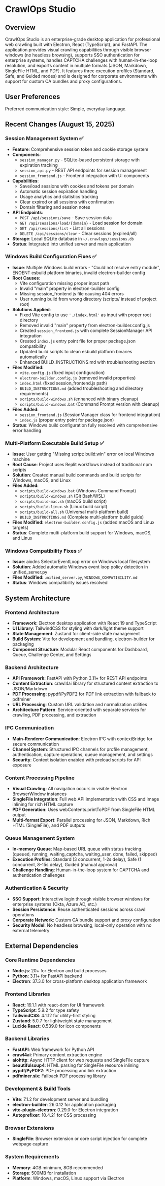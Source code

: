 # CrawlOps Studio

## Overview

CrawlOps Studio is an enterprise-grade desktop application for professional web crawling built with Electron, React (TypeScript), and FastAPI. The application provides visual crawling capabilities through visible browser windows (no headless browsing), supports SSO authentication for enterprise systems, handles CAPTCHA challenges with human-in-the-loop resolution, and exports content in multiple formats (JSON, Markdown, SingleFile HTML, and PDF). It features three execution profiles (Standard, Safe, and Guided modes) and is designed for corporate environments with support for custom CA bundles and proxy configurations.

## User Preferences

Preferred communication style: Simple, everyday language.

## Recent Changes (August 15, 2025)

### Session Management System ✅
- **Feature**: Comprehensive session token and cookie storage system
- **Components**: 
  - `session_manager.py` - SQLite-based persistent storage with expiration tracking
  - `session_api.py` - REST API endpoints for session management
  - `session_frontend.js` - Frontend integration with UI components
- **Capabilities**:
  - Save/load sessions with cookies and tokens per domain
  - Automatic session expiration handling
  - Usage analytics and statistics tracking
  - Clear expired or all sessions with confirmation
  - Domain filtering and session notes
- **API Endpoints**:
  - `POST /api/sessions/save` - Save session data
  - `GET /api/sessions/load/{domain}` - Load session for domain
  - `GET /api/sessions/list` - List all sessions
  - `DELETE /api/sessions/clear` - Clear sessions (expired/all)
- **Storage**: Local SQLite database in `~/.crawlops/sessions.db`
- **Status**: Integrated into unified server and main application

### Windows Build Configuration Fixes ✅
- **Issue**: Multiple Windows build errors - "Could not resolve entry module", ENOENT esbuild platform binaries, invalid electron-builder config
- **Root Causes**: 
  - Vite configuration missing proper input path
  - Invalid "main" property in electron-builder config
  - Missing session_frontend.js file causing 404 errors
  - User running build from wrong directory (scripts/ instead of project root)
- **Solutions Applied**:
  - Fixed Vite config to use `'./index.html'` as input with proper root directory
  - Removed invalid "main" property from electron-builder.config.js
  - Created `session_frontend.js` with complete SessionManager API integration
  - Created `index.js` entry point file for proper package.json compatibility
  - Updated build scripts to clean esbuild platform binaries automatically
  - Enhanced BUILD_INSTRUCTIONS.md with troubleshooting section
- **Files Modified**: 
  - `vite.config.js` (fixed input configuration)
  - `electron-builder.config.js` (removed invalid properties)
  - `index.html` (fixed session_frontend.js path)
  - `BUILD_INSTRUCTIONS.md` (added troubleshooting and directory requirements)
  - `scripts/build-windows.sh` (enhanced with binary cleanup)
  - `scripts/build-windows.bat` (Command Prompt version with cleanup)
- **Files Added**:
  - `session_frontend.js` (SessionManager class for frontend integration)
  - `index.js` (proper entry point for package.json)
- **Status**: Windows build configuration fully resolved with comprehensive error handling

### Multi-Platform Executable Build Setup ✅
- **Issue**: User getting "Missing script: build:win" error on local Windows machine
- **Root Cause**: Project uses Replit workflows instead of traditional npm scripts
- **Solution**: Created manual build commands and build scripts for Windows, macOS, and Linux
- **Files Added**: 
  - `scripts/build-windows.bat` (Windows Command Prompt)
  - `scripts/build-windows.sh` (Git Bash/WSL)
  - `scripts/build-mac.sh` (macOS build script)
  - `scripts/build-linux.sh` (Linux build script)
  - `scripts/build-all.sh` (Universal multi-platform build)
  - `BUILD_INSTRUCTIONS.md` (Complete multi-platform build guide)
- **Files Modified**: `electron-builder.config.js` (added macOS and Linux targets)
- **Status**: Complete multi-platform build support for Windows, macOS, and Linux

### Windows Compatibility Fixes ✅
- **Issue**: aiodns SelectorEventLoop error on Windows local filesystem
- **Solution**: Added automatic Windows event loop policy detection in unified_server.py
- **Files Modified**: `unified_server.py`, `WINDOWS_COMPATIBILITY.md`
- **Status**: Windows compatibility issues resolved

## System Architecture

### Frontend Architecture
- **Framework**: Electron desktop application with React 19 and TypeScript
- **UI Library**: TailwindCSS for styling with dark/light theme support
- **State Management**: Zustand for client-side state management
- **Build System**: Vite for development and bundling, electron-builder for packaging
- **Component Structure**: Modular React components for Dashboard, Queue, Challenge Center, and Settings

### Backend Architecture
- **API Framework**: FastAPI with Python 3.11+ for REST API endpoints
- **Content Extraction**: crawl4ai library for structured content extraction to JSON/Markdown
- **PDF Processing**: pypdf/PyPDF2 for PDF link extraction with fallback to pdfminer
- **URL Processing**: Custom URL validation and normalization utilities
- **Architecture Pattern**: Service-oriented with separate services for crawling, PDF processing, and extraction

### IPC Communication
- **Main-Renderer Communication**: Electron IPC with contextBridge for secure communication
- **Channel System**: Structured IPC channels for profile management, authentication, capture operations, queue management, and settings
- **Security**: Context isolation enabled with preload scripts for API exposure

### Content Processing Pipeline
- **Visual Crawling**: All navigation occurs in visible Electron BrowserWindow instances
- **SingleFile Integration**: Full web API implementation with CSS and image inlining for rich HTML capture
- **PDF Generation**: Uses webContents.printToPDF from SingleFile HTML output
- **Multi-format Export**: Parallel processing for JSON, Markdown, Rich HTML (SingleFile), and PDF outputs

### Queue Management System
- **In-memory Queue**: Map-based URL queue with status tracking (queued, running, waiting_captcha, waiting_user, done, failed, skipped)
- **Execution Profiles**: Standard (3 concurrent, 1-2s delay), Safe (1 concurrent, 8-15s delay), Guided (manual approval)
- **Challenge Handling**: Human-in-the-loop system for CAPTCHA and authentication challenges

### Authentication & Security
- **SSO Support**: Interactive login through visible browser windows for enterprise systems (Okta, Azure AD, etc.)
- **Session Persistence**: Reuse authenticated sessions across crawl operations
- **Corporate Network**: Custom CA bundle support and proxy configuration
- **Security Model**: No headless browsing, local-only operation with no external telemetry

## External Dependencies

### Core Runtime Dependencies
- **Node.js**: 20+ for Electron and build processes
- **Python**: 3.11+ for FastAPI backend
- **Electron**: 37.3.0 for cross-platform desktop application framework

### Frontend Libraries
- **React**: 19.1.1 with react-dom for UI framework
- **TypeScript**: 5.9.2 for type safety
- **TailwindCSS**: 4.1.12 for utility-first styling
- **Zustand**: 5.0.7 for lightweight state management
- **Lucide React**: 0.539.0 for icon components

### Backend Libraries
- **FastAPI**: Web framework for Python API
- **crawl4ai**: Primary content extraction engine
- **aiohttp**: Async HTTP client for web requests and SingleFile capture
- **beautifulsoup4**: HTML parsing for SingleFile resource inlining
- **pypdf/PyPDF2**: PDF processing and link extraction
- **pdfminer.six**: Fallback PDF processing library

### Development & Build Tools
- **Vite**: 7.1.2 for development server and bundling
- **electron-builder**: 26.0.12 for application packaging
- **vite-plugin-electron**: 0.29.0 for Electron integration
- **Autoprefixer**: 10.4.21 for CSS processing

### Browser Extensions
- **SingleFile**: Browser extension or core script injection for complete webpage capture

### System Requirements
- **Memory**: 4GB minimum, 8GB recommended
- **Storage**: 500MB for installation
- **Platform**: Windows, macOS, Linux support via Electron